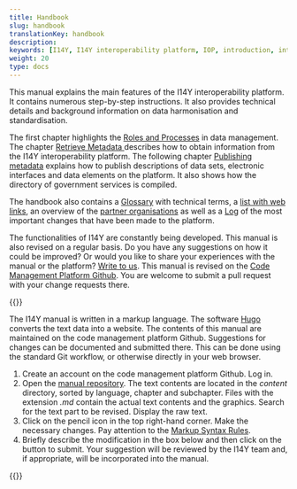 ```yaml
---
title: Handbook
slug: handbook
translationKey: handbook
description: 
keywords: [I14Y, I14Y interoperability platform, IOP, introduction, interoperability, multiple use, Switzerland, user manual, manual, handbook]
weight: 20
type: docs
---
```


This manual explains the main features of the I14Y interoperability platform. It contains numerous step-by-step instructions. It also provides technical details and background information on data harmonisation and standardisation.

The first chapter highlights the [Roles and Processes](/handbook/en/gouvernance) in data management. The chapter [Retrieve Metadata
](/handbook/de/3_metadaten_abrufen) describes how to obtain information from the I14Y interoperability platform. The following chapter [Publishing metadata](/handbook/de/4_publikation) explains how to publish descriptions of data sets, electronic interfaces and data elements on the platform. It also shows how the directory of government services is compiled.

<!--Später ergänzen: Nebst den schriftlichen Anleitungen enthält dieses Handbuch auch einige Videotutorials.--> 
The handbook also contains a [Glossary](/handbook/de/7_glossar) with technical terms, a [list with web links](/handbook/de/6_anhang/weblinks), an overview of the [partner organisations](/handbook/de/8_partner) as well as a [Log](/handbook/de/6_anhang/changelog) of the most important changes that have been made to the platform.

The functionalities of I14Y are constantly being developed. This manual is also revised on a regular basis. Do you have any suggestions on how it could be improved? Or would you like to share your experiences with the manual or the platform? [Write to us](mailto:i14y@bfs.admin.ch). This manual is revised on the [Code Management Platform Github](https://github.com/I14Y-ch/handbook/). You are welcome to submit a pull request with your change requests there.

{{<alert title="How to submit a pull request" color="success">}}

The I14Y manual is written in a markup language. The software [Hugo](https://gohugo.io) converts the text data into a website. The contents of this manual are maintained on the code management platform Github. Suggestions for changes can be documented and submitted there. This can be done using the standard Git workflow, or otherwise directly in your web browser.

1. Create an account on the code management platform Github. Log in.
2. Open the [manual repository](https://github.com/I14Y-ch/handbook/). The text contents are located in the _content_ directory, sorted by language, chapter and subchapter. Files with the extension _.md_ contain the actual text contents and the graphics. Search for the text part to be revised. Display the raw text. 
3. Click on the pencil icon in the top right-hand corner. Make the necessary changes. Pay attention to the [Markup Syntax Rules](https://www.markdownguide.org/basic-syntax/).
4. Briefly describe the modification in the box below and then click on the button to submit. Your suggestion will be reviewed by the I14Y team and, if appropriate, will be incorporated into the manual.

{{</alert>}}